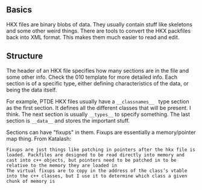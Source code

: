 ## Basics
HKX files are binary blobs of data. They usually contain stuff like skeletons and some other weird things. There are tools to convert the HKX packfiles back into XML format. This makes them much easier to read and edit.

## Structure
The header of an HKX file specifies how many sections are in the file and some other info. Check the 010 template for more detailed info. Each section is of a specific type, either defining characteristics of the data, or being the data itself. 

For example, PTDE HKX files usually have a `__classnames__ ` type section as the first section. It defines all the different classes that will be present. I think. The next section is usually `__types__` to specify something. The last section is `__data__` and stores the important stuff.

Sections can have "fixups" in them. Fixups are essentially a memory/pointer map thing. From Katalash:
```
Fixups are just things like patching in pointers after the hkx file is loaded. Packfiles are designed to be read directly into memory and cast into c++ objects, but pointers need to be patched in to be relative to the memory they are loaded in
The virtual fixups are to copy in the address of the class’s vtable into the c++ classes, but I use it to determine which class a given chunk of memory is
```
